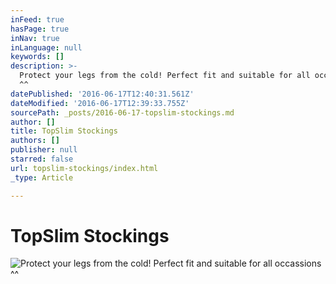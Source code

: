 ```yaml
---
inFeed: true
hasPage: true
inNav: true
inLanguage: null
keywords: []
description: >-
  Protect your legs from the cold! Perfect fit and suitable for all occassions
  ^^
datePublished: '2016-06-17T12:40:31.561Z'
dateModified: '2016-06-17T12:39:33.755Z'
sourcePath: _posts/2016-06-17-topslim-stockings.md
author: []
title: TopSlim Stockings
authors: []
publisher: null
starred: false
url: topslim-stockings/index.html
_type: Article

---
```

# TopSlim Stockings
![Protect your legs from the cold! Perfect fit and suitable for all occassions ^^](https://imgflo.herokuapp.com/graph/vahj1ThiexotieMo/51a9c8d3a0229c9e7dd562cca729fbcd/croprotate.png?cropheight=1089&cropwidth=1096&degrees=0&input=https%3A%2F%2Fthe-grid-user-content.s3-us-west-2.amazonaws.com%2F20232aaa-c570-49ec-8f6d-c5a76a980198.png&x=0&y=0)